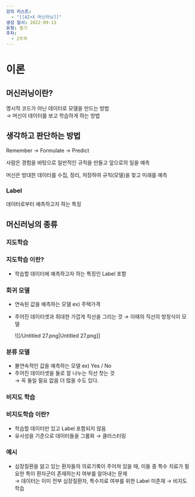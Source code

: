 ```yaml
---
강의 리스트:
  - "[[AI+X 머신러닝]]"
생성 일시: 2022-09-13
유형: 필기
주차:
  - 2주차
---
```

# 이론

## 머신러닝이란?

명시적 코드가 아닌 데이터로 모델을 만드는 방법  
→ 머신이 데이터를 보고 학습하게 하는 방법  

  

## 생각하고 판단하는 방법

Remember → Formulate → Predict

사람은 경험을 바탕으로 일반적인 규칙을 만들고 앞으로의 일을 예측

머신은 방대한 데이터를 수집, 정리, 저장하여 규칙(모델)을 찾고 미래를 예측

  

### Label

데이터로부터 예측하고자 하는 특징

  

## 머신러닝의 종류

### 지도학습

### 지도학습 이란?

- 학습할 데이터에 예측하고자 하는 특징인 Label 포함

  

### 회귀 모델

- 연속된 값을 예측하는 모델 ex) 주택가격
- 주어진 데이터셋과 최대한 가깝게 직선을 그리는 것 → 이때의 직선의 방정식이 모델
    
    ![[/Untitled 27.png|Untitled 27.png]]
    

  

### 분류 모델

- 불연속적인 값을 예측하는 모델 ex) Yes / No
- 주어진 데이터셋을 둘로 잘 나누는 직선 찻는 것  
    → 꼭 둘일 필요 없음 더 많을 수도 있다.  
    

  

### 비지도 학습

### 비지도학습 이란?

- 학습할 데이터만 있고 Label 포함되지 않음
- 유사성을 기준으로 데이터들을 그룹화 → 클러스터링

### 예시

- 심장질환을 앓고 있는 환자들의 의료기록이 주어져 있을 때, 이들 중 특수 치료가 필요한 특이 환자군이 존재하는지 여부를 알아내는 문제  
    → 데이터는 이미 전부 심장질환자, 특수치료 여부를 위한 Label 미존재 → 비지도학습
